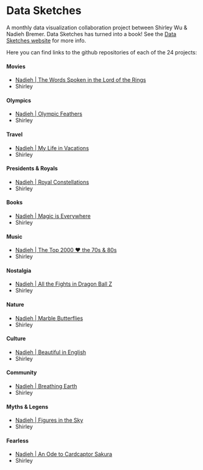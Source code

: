 # Data Sketches

A monthly data visualization collaboration project between Shirley Wu & Nadieh Bremer. Data Sketches has turned into a book! See the [Data Sketches website](https://www.datasketch.es/) for more info.

Here you can find links to the github repositories of each of the 24 projects:

#### Movies
- [Nadieh | The Words Spoken in the Lord of the Rings](https://github.com/nbremer/lotr)
- Shirley

#### Olympics
- [Nadieh | Olympic Feathers](https://github.com/nbremer/olympicfeathers)
- Shirley

#### Travel
- [Nadieh | My Life in Vacations](https://github.com/nbremer/vacations)
- Shirley

#### Presidents & Royals
- [Nadieh | Royal Constellations](https://github.com/nbremer/royalconstellations)
- Shirley

#### Books
- [Nadieh | Magic is Everywhere](https://github.com/nbremer/magiciseverywhere)
- Shirley

#### Music
- [Nadieh | The Top 2000 ❤ the 70s & 80s](https://github.com/nbremer/top2000)
- Shirley

#### Nostalgia
- [Nadieh | All the Fights in Dragon Ball Z](https://github.com/nbremer/dragonballz)
- Shirley

#### Nature
- [Nadieh | Marble Butterflies](https://github.com/nbremer/marblebutterflies)
- Shirley

#### Culture
- [Nadieh | Beautiful in English](https://github.com/nbremer/beautiful-in-english)
- Shirley

#### Community
- [Nadieh | Breathing Earth](https://github.com/nbremer/breathingearth)
- Shirley

#### Myths & Legens
- [Nadieh | Figures in the Sky](https://github.com/nbremer/figuresinthesky)
- Shirley

#### Fearless
- [Nadieh | An Ode to Cardcaptor Sakura](https://github.com/nbremer/cardcaptorsakura)
- Shirley
